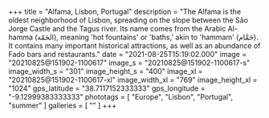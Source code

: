 +++
title = "Alfama, Lisbon, Portugal"
description = "The Alfama is the oldest neighborhood of Lisbon, spreading on the slope between the São Jorge Castle and the Tagus river. Its name comes from the Arabic Al-hamma (الحَمّة), meaning 'hot fountains' or 'baths,' akin to 'hammam' (حَمَّام). It contains many important historical attractions, as well as an abundance of Fado bars and restaurants."
date = "2021-08-25T15:19:02.000"
image = "20210825@151902-1100617"
image_s = "20210825@151902-1100617-s"
image_width_s = "301"
image_height_s = "400"
image_xl = "20210825@151902-1100617-xl"
image_width_xl = "769"
image_height_xl = "1024"
gps_latitude = "38.7117152333333"
gps_longitude = "-9.12999383333333"
phototags = [ "Europe", "Lisbon", "Portugal", "summer" ]
galleries = [ "" ]
+++
